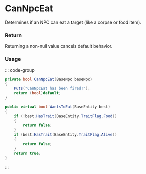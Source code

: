 # CanNpcEat
<Badge type="info" text="NPC"/><Badge type="danger" text="Carbon Compatible"/><Badge type="warning" text="Oxide Compatible"/>
Determines if an NPC can eat a target (like a corpse or food item).

### Return
Returning a non-null value cancels default behavior.

### Usage
::: code-group
```csharp [Example]
private bool CanNpcEat(BaseNpc baseNpc)
{
	Puts("CanNpcEat has been fired!");
	return (bool)default;
}
```
```csharp [Source — Assembly-CSharp @ BaseNpc]
public virtual bool WantsToEat(BaseEntity best)
{
	if (!best.HasTrait(BaseEntity.TraitFlag.Food))
	{
		return false;
	}
	if (best.HasTrait(BaseEntity.TraitFlag.Alive))
	{
		return false;
	}
	return true;
}

```
:::
